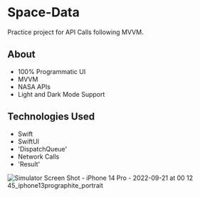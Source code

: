 # Space-Data
Practice project for API Calls following MVVM. 

## About

- 100% Programmatic UI
- MVVM
- NASA APIs
- Light and Dark Mode Support

## Technologies Used

- Swift
- SwiftUI
- 'DispatchQueue'
- Network Calls
- 'Result'


![Simulator Screen Shot - iPhone 14 Pro - 2022-09-21 at 00 12 45_iphone13prographite_portrait](https://user-images.githubusercontent.com/85328038/191560618-1267e7c6-59fa-4141-b517-624fedbd024a.png)
